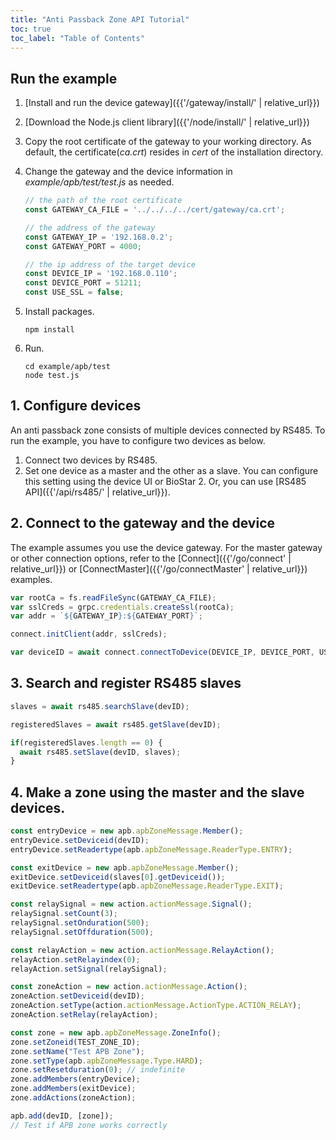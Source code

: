 ```yaml
---
title: "Anti Passback Zone API Tutorial"
toc: true
toc_label: "Table of Contents"
---
```


## Run the example

1. [Install and run the device gateway]({{'/gateway/install/' | relative_url}})
2. [Download the Node.js client library]({{'/node/install/' | relative_url}})
3. Copy the root certificate of the gateway to your working directory. As default, the certificate(_ca.crt_) resides in _cert_ of the installation directory. 
4. Change the gateway and the device information in _example/apb/test/test.js_ as needed.
   
    ```javascript
    // the path of the root certificate
    const GATEWAY_CA_FILE = '../../../../cert/gateway/ca.crt';

    // the address of the gateway
    const GATEWAY_IP = '192.168.0.2';
    const GATEWAY_PORT = 4000;

    // the ip address of the target device
    const DEVICE_IP = '192.168.0.110';
    const DEVICE_PORT = 51211;
    const USE_SSL = false;
    ```
5. Install packages.

    ```
    npm install
    ```
6. Run.
   
    ```
    cd example/apb/test
    node test.js
    ```

## 1. Configure devices

An anti passback zone consists of multiple devices connected by RS485. To run the example, you have to configure two devices as below.

1. Connect two devices by RS485.
2. Set one device as a master and the other as a slave. You can configure this setting using the device UI or BioStar 2. Or, you can use [RS485 API]({{'/api/rs485/' | relative_url}}).

## 2. Connect to the gateway and the device

The example assumes you use the device gateway. For the master gateway or other connection options, refer to the [Connect]({{'/go/connect' | relative_url}}) or [ConnectMaster]({{'/go/connectMaster' | relative_url}}) examples.

  ```javascript
  var rootCa = fs.readFileSync(GATEWAY_CA_FILE);
  var sslCreds = grpc.credentials.createSsl(rootCa);
  var addr = `${GATEWAY_IP}:${GATEWAY_PORT}`;

  connect.initClient(addr, sslCreds);

  var deviceID = await connect.connectToDevice(DEVICE_IP, DEVICE_PORT, USE_SSL);
  ```   

## 3. Search and register RS485 slaves

  ```javascript
  slaves = await rs485.searchSlave(devID);

  registeredSlaves = await rs485.getSlave(devID);

  if(registeredSlaves.length == 0) {
    await rs485.setSlave(devID, slaves);
  }
  ```

## 4. Make a zone using the master and the slave devices.

  ```javascript
  const entryDevice = new apb.apbZoneMessage.Member();
  entryDevice.setDeviceid(devID);
  entryDevice.setReadertype(apb.apbZoneMessage.ReaderType.ENTRY);

  const exitDevice = new apb.apbZoneMessage.Member();
  exitDevice.setDeviceid(slaves[0].getDeviceid());
  exitDevice.setReadertype(apb.apbZoneMessage.ReaderType.EXIT);

  const relaySignal = new action.actionMessage.Signal();
  relaySignal.setCount(3);
  relaySignal.setOnduration(500);
  relaySignal.setOffduration(500);

  const relayAction = new action.actionMessage.RelayAction();
  relayAction.setRelayindex(0);
  relayAction.setSignal(relaySignal);

  const zoneAction = new action.actionMessage.Action();
  zoneAction.setDeviceid(devID);
  zoneAction.setType(action.actionMessage.ActionType.ACTION_RELAY);
  zoneAction.setRelay(relayAction);
  
  const zone = new apb.apbZoneMessage.ZoneInfo();
  zone.setZoneid(TEST_ZONE_ID);
  zone.setName("Test APB Zone");
  zone.setType(apb.apbZoneMessage.Type.HARD);
  zone.setResetduration(0); // indefinite
  zone.addMembers(entryDevice);
  zone.addMembers(exitDevice);
  zone.addActions(zoneAction);

  apb.add(devID, [zone]);
  // Test if APB zone works correctly
  ```  
